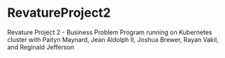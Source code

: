 # RevatureProject2
Revature Project 2 - Business Problem Program running on Kubernetes cluster with Paityn Maynard, Jean Aldolph II, Joshua Brewer, Rayan Vakil, and Reginald Jefferson 
